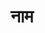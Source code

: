 ---
title: नाम 
description: विवरण 
background: "images/bg.jpg"
logo: "https://upload.wikimedia.org/wikipedia/commons/8/8e/Font_Awesome_5_regular_gem.svg"
---